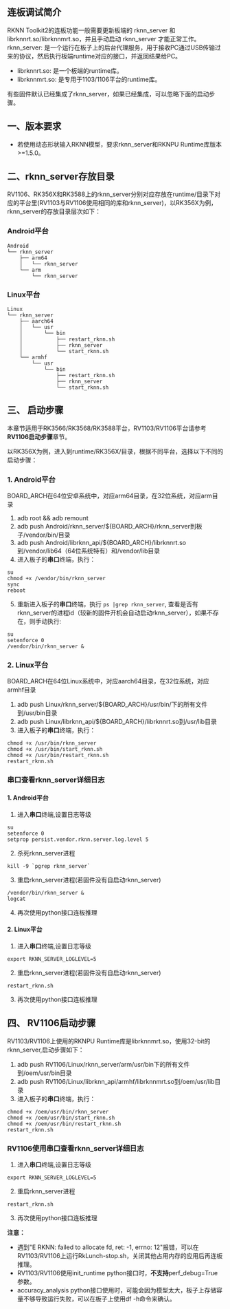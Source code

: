 ## 连板调试简介
RKNN Toolkit2的连板功能一般需要更新板端的 rknn_server 和 librknnrt.so/librknnmrt.so，并且手动启动 rknn_server 才能正常工作。
rknn_server: 是一个运行在板子上的后台代理服务，用于接收PC通过USB传输过来的协议，然后执行板端runtime对应的接口，并返回结果给PC。

- librknnrt.so: 是一个板端的runtime库。
- librknnmrt.so: 是专用于1103/1106平台的runtime库。

有些固件默认已经集成了rknn_server，如果已经集成，可以忽略下面的启动步骤。

## 一、版本要求
- 若使用动态形状输入RKNN模型，要求rknn_server和RKNPU Runtime库版本>=1.5.0。


## 二、rknn_server存放目录
RV1106、RK356X和RK3588上的rknn_server分别对应存放在runtime/目录下对应的平台里(RV1103与RV1106使用相同的库和rknn_server)，以RK356X为例，rknn_server的存放目录层次如下：
### Android平台
```
Android
└── rknn_server
    ├── arm64
    │   └── rknn_server
    └── arm
        └── rknn_server
```

### Linux平台
```
Linux
└── rknn_server
    ├── aarch64
    │   └── usr
    │       └── bin
    │           ├── restart_rknn.sh
    │           ├── rknn_server
    │           └── start_rknn.sh
    └── armhf
        └── usr
            └── bin
                ├── restart_rknn.sh
                ├── rknn_server
                └── start_rknn.sh
```

## 三、 启动步骤
本章节适用于RK3566/RK3568/RK3588平台，RV1103/RV1106平台请参考**RV1106启动步骤**章节。

以RK356X为例，进入到runtime/RK356X/目录，根据不同平台，选择以下不同的启动步骤：

### 1. Android平台
BOARD_ARCH在64位安卓系统中，对应arm64目录，在32位系统，对应arm目录
1. adb root && adb remount
2. adb push Android/rknn_server/${BOARD_ARCH}/rknn_server到板子/vendor/bin/目录
3. adb push Android/librknn_api/${BOARD_ARCH}/librknnrt.so到/vendor/lib64（64位系统特有）和/vendor/lib目录
4. 进入板子的**串口**终端，执行：
```
su
chmod +x /vendor/bin/rknn_server
sync
reboot
```
5. 重新进入板子的**串口**终端，执行 `ps |grep rknn_server`, 查看是否有 rknn_server的进程id（较新的固件开机会自动启动rknn_server），如果不存在，则手动执行:
```
su
setenforce 0
/vendor/bin/rknn_server &
```

### 2. Linux平台
BOARD_ARCH在64位Linux系统中，对应aarch64目录，在32位系统，对应armhf目录
1. adb push Linux/rknn_server/${BOARD_ARCH}/usr/bin/下的所有文件到/usr/bin目录
2. adb push Linux/librknn_api/${BOARD_ARCH}/librknnrt.so到/usr/lib目录
3. 进入板子的**串口**终端，执行：
```
chmod +x /usr/bin/rknn_server
chmod +x /usr/bin/start_rknn.sh
chmod +x /usr/bin/restart_rknn.sh
restart_rknn.sh
```


### **串口**查看rknn_server详细日志
#### 1. Android平台
1. 进入**串口**终端,设置日志等级
```
su
setenforce 0
setprop persist.vendor.rknn.server.log.level 5
```
2. 杀死rknn_server进程
```
kill -9 `pgrep rknn_server`
```
3. 重启rknn_server进程(若固件没有自启动rknn_server)
```
/vendor/bin/rknn_server &
logcat
```
4. 再次使用python接口连板推理
#### 2. Linux平台
1. 进入**串口**终端,设置日志等级
```
export RKNN_SERVER_LOGLEVEL=5
```
2. 重启rknn_server进程(若固件没有自启动rknn_server)
```
restart_rknn.sh
```
3. 再次使用python接口连板推理

## 四、 RV1106启动步骤
RV1103/RV1106上使用的RKNPU Runtime库是librknnmrt.so，使用32-bit的rknn_server,启动步骤如下：
1. adb push RV1106/Linux/rknn_server/arm/usr/bin下的所有文件到/oem/usr/bin目录
2. adb push RV1106/Linux/librknn_api/armhf/librknnmrt.so到/oem/usr/lib目录
3. 进入板子的**串口**终端，执行：
```
chmod +x /oem/usr/bin/rknn_server
chmod +x /oem/usr/bin/start_rknn.sh
chmod +x /oem/usr/bin/restart_rknn.sh
restart_rknn.sh
```

### RV1106使用**串口**查看rknn_server详细日志
1. 进入**串口**终端,设置日志等级
```
export RKNN_SERVER_LOGLEVEL=5
```
2. 重启rknn_server进程
```
restart_rknn.sh
```
3. 再次使用python接口连板推理

**注意：**

- 遇到"E RKNN: failed to allocate fd, ret: -1, errno: 12"报错，可以在RV1103/RV1106上运行RkLunch-stop.sh，关闭其他占用内存的应用后再连板推理。
- RV1103/RV1106使用init_runtime python接口时，**不支持**perf_debug=True参数。
- accuracy_analysis python接口使用时，可能会因为模型太大，板子上存储容量不够导致运行失败，可以在板子上使用df -h命令来确认。